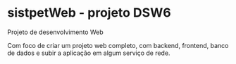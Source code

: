 # sistpetWeb - projeto DSW6

Projeto de desenvolvimento Web

Com foco de criar um projeto web completo, com backend, frontend, banco de dados e subir a aplicação em algum serviço de rede.
